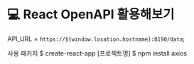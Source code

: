 # 💻 React OpenAPI 활용해보기

API_URL = `https://${window.location.hostname}:8190/data`;

사용 패키지
$ create-react-app [프로젝트명]
$ npm install axios